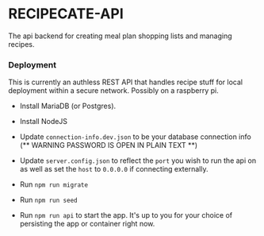 # RECIPECATE-API

The api backend for creating meal plan shopping lists and managing recipes.

### Deployment

This is currently an authless REST API that handles recipe stuff for local deployment within a secure network.  Possibly on a raspberry pi.

- Install MariaDB (or Postgres).

- Install NodeJS

- Update `connection-info.dev.json` to be your database connection info (** WARNING PASSWORD IS OPEN IN PLAIN TEXT **)

- Update `server.config.json` to reflect the `port` you wish to run the api on as well as set the `host` to `0.0.0.0` if connecting externally.

- Run `npm run migrate`

- Run `npm run seed`

- Run `npm run api` to start the app.  It's up to you for your choice of persisting the app or container right now.
